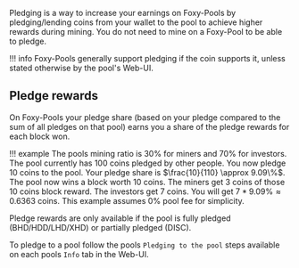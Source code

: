Pledging is a way to increase your earnings on Foxy-Pools by pledging/lending coins from your wallet to the pool to achieve higher rewards during mining. You do not need to mine on a Foxy-Pool to be able to pledge.

!!! info
    Foxy-Pools generally support pledging if the coin supports it, unless stated otherwise by the pool's Web-UI.

## Pledge rewards

On Foxy-Pools your pledge share (based on your pledge compared to the sum of all pledges on that pool) earns you a share of the pledge rewards for each block won.

!!! example
    The pools mining ratio is 30% for miners and 70% for investors. The pool currently has 100 coins pledged by other
    people. You now pledge 10 coins to the pool. Your pledge share is $\frac{10}{110} \approx 9.09\%$. The pool now wins a
    block worth 10 coins. The miners get 3 coins of those 10 coins block reward. The investors get 7 coins. You will get
    $7 * 9.09\% \approx 0.6363$ coins. This example assumes 0% pool fee for simplicity.

Pledge rewards are only available if the pool is fully pledged (BHD/HDD/LHD/XHD) or partially pledged (DISC).

To pledge to a pool follow the pools `Pledging to the pool` steps available on each pools `Info` tab in the Web-UI.
